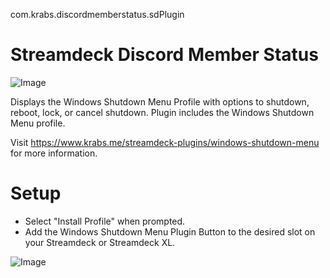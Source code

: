 com.krabs.discordmemberstatus.sdPlugin
# Streamdeck Discord Member Status
 
![Image](https://i.postimg.cc/MHG8FT67/Windows-Shutdown-Menu.png)

 Displays the Windows Shutdown Menu Profile with options to shutdown, reboot, lock, or cancel shutdown.
 Plugin includes the Windows Shutdown Menu profile.

Visit https://www.krabs.me/streamdeck-plugins/windows-shutdown-menu for more information.
# Setup
* Select "Install Profile" when prompted.
* Add the Windows Shutdown Menu Plugin Button to the desired slot on your Streamdeck or Streamdeck XL.

![Image](https://i.postimg.cc/0Qnsnms5/Screenshot-2021-08-03-151645.png)

